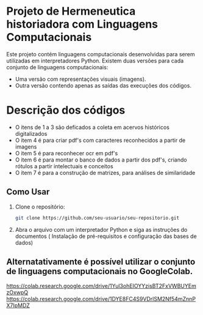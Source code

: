 # Projeto de Hermeneutica historiadora com Linguagens Computacionais

Este projeto contém linguagens computacionais desenvolvidas para serem utilizadas em interpretadores Python. Existem duas versões para cada conjunto de linguagens computacionais:

- Uma versão com representações visuais (imagens).
- Outra versão contendo apenas as saídas das execuções dos códigos.

# Descrição dos códigos

 -  O itens de 1 a 3 são deficados a coleta em acervos históricos digitalizados
 -  O item 4 é para criar pdf's com caracteres reconhecidos a partir de imagens
 -  O item 5 é para reconhecer ocr em pdf's
 -  O item 6 é para montar o banco de dados a partir dos pdf's, criando rótulos a partir intelectuais e conceitos
 -  O item 7 é para a construção de matrizes, para análises de similaridade


## Como Usar

1. Clone o repositório:
   ```bash
   git clone https://github.com/seu-usuario/seu-repositorio.git
2. Abra o arquivo com um interpretador Python e siga as instruções do documentos (  Instalação de pré-requisitos e configuração das bases de dados)

## Alternatativamente é possível utilizar o conjunto de linguagens computacionais no GoogleColab.
https://colab.research.google.com/drive/1Yul3ohEIOYYzisBT2FxVWBUYEmzOxwpQ
https://colab.research.google.com/drive/1DYE8FC4S9VDrlSM2Nf54mZnnPX7IpMDZ   
